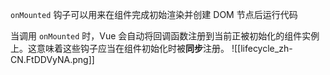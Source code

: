 `onMounted` 钩子可以用来在组件完成初始渲染并创建 DOM 节点后运行代码

当调用 `onMounted` 时，Vue 会自动将回调函数注册到当前正被初始化的组件实例上。这意味着这些钩子应当在组件初始化时被**同步**注册。
![[lifecycle_zh-CN.FtDDVyNA.png]]